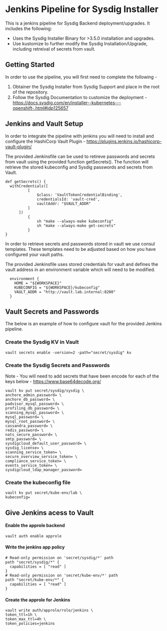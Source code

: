 # Jenkins Pipeline for Sysdig Installer

This is a jenkins pipeline for Sysdig Backend deployment/upgrades. It includes the following:
- Uses the Sysdig Installer Binary for >3.5.0 installation and upgrades.
- Use kustomize to further modify the Sysdig Installation/Upgrade, including retreival of secrets from vault.

## Getting Started

In order to use the pipeline, you will first need to complete the following -

1. Obtainer the Sysdig Installer from Sysdig Support and place in the root of the repository.
2. Follow the Sysdig Documentation to customize the deployment - https://docs.sysdig.com/en/installer--kubernetes---openshift-.html#idp125657

## Jenkins and Vault Setup

In order to integrate the pipeline with jenkins you will need to install and configure the HashiCorp Vault Plugin - https://plugins.jenkins.io/hashicorp-vault-plugin/

The provided Jenkinsfile can be used to retireve passwords and secrets from vault using the provided function getSecrets(). The function will retrieve the stored kubeconfig and Sysdig passwords and secrets from Vault.
```
def getSecrets() {
  withCredentials([
          [
              $class: 'VaultTokenCredentialBinding',
              credentialsId: 'vault-cred',
              vaultAddr: "$VAULT_ADDR"
          ]
      ])
          {
              sh "make --always-make kubeconfig"
              sh "make --always-make get-secrets"
          }
}
```

In order to retrieve secrets and passwords stored in vault we use consul templates. These templates need to be adjusted based on how you have configured your vault paths.


The provided Jenkinsfile uses stored credentials for vault and defines the vault address in an environment variable which will need to be modified.
```
  environment {
    HOME = "${WORKSPACE}"
    KUBECONFIG = "${WORKSPACE}/kubeconfig"
    VAULT_ADDR = "http://vault.lab.internal:8200"
  }
```

## Vault Secrets and Passwords
The below is an example of how to configure vault for the provided Jenkins pipeline.

### Create the Sysdig KV in Vault
```
vault secrets enable -version=2 -path="secret/sysdig" kv
```

### Create the Sysdig Secrets and Passwords
Note - You will need to add secrets that have been encode for each of the keys below - https://www.base64decode.org/
```
vault kv put secret/sysdig/sysdig \
anchore_admin_password= \
anchore_db_password= \
padvisor_mysql_password= \
profiling_db_password= \
scanning_mysql_password= \
mysql_password= \
mysql_root_password= \
cassandra_password= \
redis_password= \
nats_secure_password= \
smtp_password= \
sysdigcloud_default_user_password= \
sysdig_license= \
scanning_service_token= \
secure_overview_service_token= \
compliance_service_token= \
events_service_token= \
sysdigcloud_ldap_manager_password=
```

### Create the kubeconfig file
```
vault kv put secret/kube-env/lab \
kubeconfig=
```

## Give Jenkins acess to Vault

#### Enable the approle backend
```
vault auth enable approle
```

#### Write the jenkins app policy
```
# Read-only permission on 'secret/sysdig/*' path
path "secret/sysdig/*" {
  capabilities = [ "read" ]
}
# Read-only permission on 'secret/kube-env/*' path
path "secret/kube-env/*" {
  capabilities = [ "read" ]
}
```

#### Create the approle for Jenkins
```
vault write auth/approle/role/jenkins \
token_ttl=1h \
token_max_ttl=4h \
token_policies=jenkins
```

